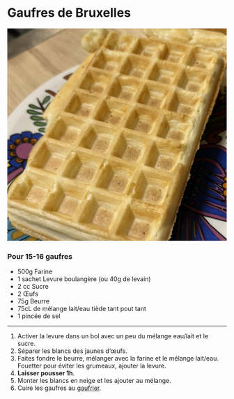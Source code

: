# Gaufres de Bruxelles

![image.png](../images/gaufres-de-bruxelles.png)

### Pour 15-16 gaufres

- 500g Farine
- 1 sachet Levure boulangère (ou 40g de levain)
- 2 cc Sucre
- 2 Œufs
- 75g Beurre
- 75cL de mélange lait/eau tiède tant pout tant
- 1 pincée de sel

---

1. Activer la levure dans un bol avec un peu du mélange eau/lait et le sucre.
2. Séparer les blancs des jaunes d’œufs.
3. Faites fondre le beurre, mélanger avec la farine et le mélange lait/eau. Fouetter pour éviter les grumeaux, ajouter la levure.
4. **Laisser pousser 1h**.
5. Monter les blancs en neige et les ajouter au mélange.
6. Cuire les gaufres au [gaufrier](https://frifri-shop.fr).
